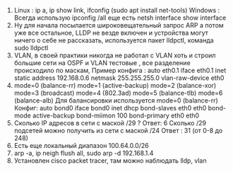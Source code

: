 1. Linux : ip a, ip show link, ifconfig (sudo apt install net-tools)
Windows : Всегда использую ipconfig /all еще есть netsh interface show interface
2. Ну для начала посылается широковещательный запрос ARP а потом уже все остальное, LLDP не везде включен и устройства
могут ничего о себе не рассказать, используется пакет lldpctl, команда sudo lldpctl
3. VLAN, в своей практики никогда не работал с VLAN хоть и строил большие сети на OSPF и VLAN тестовые , все разделение происходило по маскам,
Пример конфига :
auto eth0.1
iface eth0.1 inet static
address 192.168.0.6
netmask 255.255.255.0
vlan-raw-device eth0
4. mode=0 (balance-rr) mode=1 (active-backup) mode=2 (balance-xor) mode=3 (broadcast) mode=4 (802.3ad) mode=5 (balance-tlb) mode=6 (balance-alb)
Для балансировки используется mode=0 (balance-rr)
Конфиг:
auto bond0
iface bond0 inet dhcp
   bond-slaves eth0 eth0
   bond-mode active-backup
   bond-miimon 100
   bond-primary eth0 eth0
5. Сколько IP адресов в сети с маской /29 ? Ответ: 6
Сколько /29 подсетей можно получить из сети с маской /24 Ответ : 31 (от 0-8 до 248)
6. Есть еще локальный диапазон 100.64.0.0/26
7. arp -a, ip neigh flush all, sudo arp -d 192.168.1.4
8. Установлен cisco packet tracer, там можно наблюдать lldp, vlan

